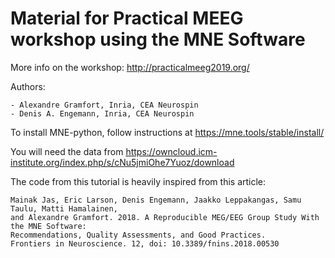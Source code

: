 # Material for Practical MEEG workshop using the MNE Software

More info on the workshop: http://practicalmeeg2019.org/

Authors:

	- Alexandre Gramfort, Inria, CEA Neurospin
	- Denis A. Engemann, Inria, CEA Neurospin
	
To install MNE-python, follow instructions at https://mne.tools/stable/install/

You will need the data from https://owncloud.icm-institute.org/index.php/s/cNu5jmiOhe7Yuoz/download

The code from this tutorial is heavily inspired from this article:

	Mainak Jas, Eric Larson, Denis Engemann, Jaakko Leppakangas, Samu Taulu, Matti Hamalainen,
	and Alexandre Gramfort. 2018. A Reproducible MEG/EEG Group Study With the MNE Software: 
	Recommendations, Quality Assessments, and Good Practices.
	Frontiers in Neuroscience. 12, doi: 10.3389/fnins.2018.00530
